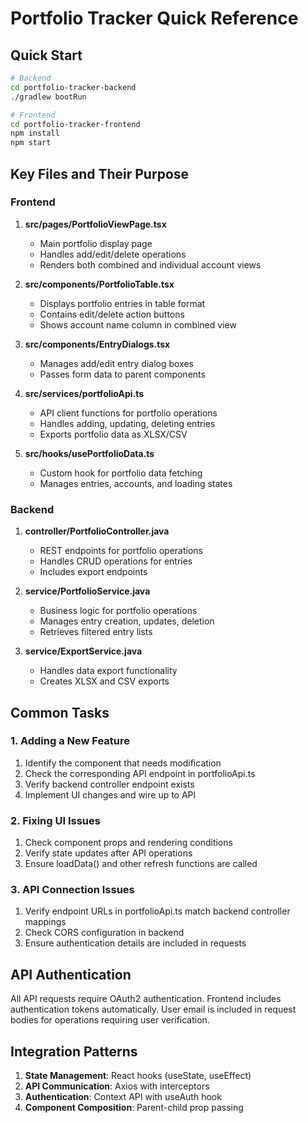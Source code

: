 # Portfolio Tracker Quick Reference

## Quick Start

```bash
# Backend
cd portfolio-tracker-backend
./gradlew bootRun

# Frontend
cd portfolio-tracker-frontend
npm install
npm start
```

## Key Files and Their Purpose

### Frontend

1. **src/pages/PortfolioViewPage.tsx**
   - Main portfolio display page
   - Handles add/edit/delete operations
   - Renders both combined and individual account views

2. **src/components/PortfolioTable.tsx**
   - Displays portfolio entries in table format
   - Contains edit/delete action buttons
   - Shows account name column in combined view

3. **src/components/EntryDialogs.tsx**
   - Manages add/edit entry dialog boxes
   - Passes form data to parent components

4. **src/services/portfolioApi.ts**
   - API client functions for portfolio operations
   - Handles adding, updating, deleting entries
   - Exports portfolio data as XLSX/CSV

5. **src/hooks/usePortfolioData.ts**
   - Custom hook for portfolio data fetching
   - Manages entries, accounts, and loading states

### Backend

1. **controller/PortfolioController.java**
   - REST endpoints for portfolio operations
   - Handles CRUD operations for entries
   - Includes export endpoints

2. **service/PortfolioService.java**
   - Business logic for portfolio operations
   - Manages entry creation, updates, deletion
   - Retrieves filtered entry lists

3. **service/ExportService.java**
   - Handles data export functionality
   - Creates XLSX and CSV exports

## Common Tasks

### 1. Adding a New Feature

1. Identify the component that needs modification
2. Check the corresponding API endpoint in portfolioApi.ts
3. Verify backend controller endpoint exists
4. Implement UI changes and wire up to API

### 2. Fixing UI Issues

1. Check component props and rendering conditions
2. Verify state updates after API operations
3. Ensure loadData() and other refresh functions are called

### 3. API Connection Issues

1. Verify endpoint URLs in portfolioApi.ts match backend controller mappings
2. Check CORS configuration in backend
3. Ensure authentication details are included in requests

## API Authentication

All API requests require OAuth2 authentication. Frontend includes authentication tokens automatically. User email is included in request bodies for operations requiring user verification.

## Integration Patterns

1. **State Management**: React hooks (useState, useEffect)
2. **API Communication**: Axios with interceptors
3. **Authentication**: Context API with useAuth hook
4. **Component Composition**: Parent-child prop passing
